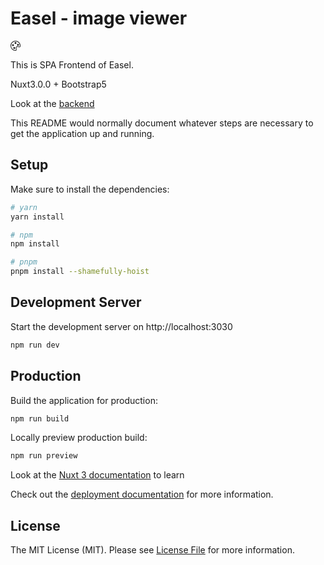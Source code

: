 # Easel - image viewer

<svg xmlns="http://www.w3.org/2000/svg" width="16" height="16" fill="currentColor" class="bi bi-palette" viewBox="0 0 16 16">
  <path d="M8 5a1.5 1.5 0 1 0 0-3 1.5 1.5 0 0 0 0 3zm4 3a1.5 1.5 0 1 0 0-3 1.5 1.5 0 0 0 0 3zM5.5 7a1.5 1.5 0 1 1-3 0 1.5 1.5 0 0 1 3 0zm.5 6a1.5 1.5 0 1 0 0-3 1.5 1.5 0 0 0 0 3z"/>
  <path d="M16 8c0 3.15-1.866 2.585-3.567 2.07C11.42 9.763 10.465 9.473 10 10c-.603.683-.475 1.819-.351 2.92C9.826 14.495 9.996 16 8 16a8 8 0 1 1 8-8zm-8 7c.611 0 .654-.171.655-.176.078-.146.124-.464.07-1.119-.014-.168-.037-.37-.061-.591-.052-.464-.112-1.005-.118-1.462-.01-.707.083-1.61.704-2.314.369-.417.845-.578 1.272-.618.404-.038.812.026 1.16.104.343.077.702.186 1.025.284l.028.008c.346.105.658.199.953.266.653.148.904.083.991.024C14.717 9.38 15 9.161 15 8a7 7 0 1 0-7 7z"/>
</svg>

This is SPA Frontend of Easel.

Nuxt3.0.0 + Bootstrap5

Look at the [backend](https://github.com/asip/easel)

This README would normally document whatever steps are necessary to get the
application up and running.

## Setup

Make sure to install the dependencies:

```bash
# yarn
yarn install

# npm
npm install

# pnpm
pnpm install --shamefully-hoist
```

## Development Server

Start the development server on http://localhost:3030

```bash
npm run dev
```

## Production

Build the application for production:

```bash
npm run build
```

Locally preview production build:

```bash
npm run preview
```

Look at the [Nuxt 3 documentation](https://nuxt.com/docs/getting-started/introduction) to learn 

Check out the [deployment documentation](https://nuxt.com/docs/getting-started/deployment) for more information.

## License

The MIT License (MIT). Please see [License File](https://github.com/asip/easel-front/blob/main/LICENSE-MIT.txt) for more information.
